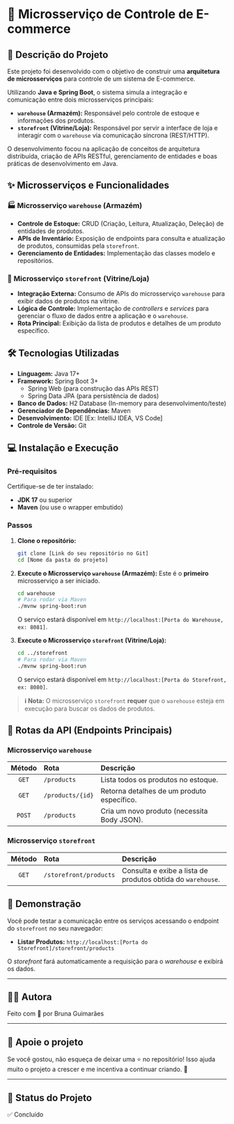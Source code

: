 # 🛒 Microsserviço de Controle de E-commerce

## 📝 Descrição do Projeto
Este projeto foi desenvolvido com o objetivo de construir uma **arquitetura de microsserviços** para controle de um sistema de E-commerce.

Utilizando **Java e Spring Boot**, o sistema simula a integração e comunicação entre dois microsserviços principais:
* **`warehouse` (Armazém):** Responsável pelo controle de estoque e informações dos produtos.
* **`storefront` (Vitrine/Loja):** Responsável por servir a interface de loja e interagir com o `warehouse` via comunicação síncrona (REST/HTTP).

O desenvolvimento focou na aplicação de conceitos de arquitetura distribuída, criação de APIs RESTful, gerenciamento de entidades e boas práticas de desenvolvimento em Java.

## ✨ Microsserviços e Funcionalidades
### 🏭 Microsserviço `warehouse` (Armazém)
* **Controle de Estoque:** CRUD (Criação, Leitura, Atualização, Deleção) de entidades de produtos.
* **APIs de Inventário:** Exposição de endpoints para consulta e atualização de produtos, consumidas pela `storefront`.
* **Gerenciamento de Entidades:** Implementação das classes modelo e repositórios.

### 🏪 Microsserviço `storefront` (Vitrine/Loja)
* **Integração Externa:** Consumo de APIs do microsserviço `warehouse` para exibir dados de produtos na vitrine.
* **Lógica de Controle:** Implementação de *controllers* e *services* para gerenciar o fluxo de dados entre a aplicação e o `warehouse`.
* **Rota Principal:** Exibição da lista de produtos e detalhes de um produto específico.

## 🛠️ Tecnologias Utilizadas

* **Linguagem:** Java 17+
* **Framework:** Spring Boot 3+
    * Spring Web (para construção das APIs REST)
    * Spring Data JPA (para persistência de dados)
* **Banco de Dados:** H2 Database (In-memory para desenvolvimento/teste)
* **Gerenciador de Dependências:** Maven
* **Desenvolvimento:** IDE [Ex: IntelliJ IDEA, VS Code]
* **Controle de Versão:** Git

## 💻 Instalação e Execução
### Pré-requisitos
Certifique-se de ter instalado:
* **JDK 17** ou superior
* **Maven** (ou use o wrapper embutido)

### Passos
1. **Clone o repositório:**
    ```bash
    git clone [Link do seu repositório no Git]
    cd [Nome da pasta do projeto]
    ```

2. **Execute o Microsserviço `warehouse` (Armazém):**
    Este é o **primeiro** microsserviço a ser iniciado.
    ```bash
    cd warehouse
    # Para rodar via Maven
    ./mvnw spring-boot:run
    ```
    O serviço estará disponível em `http://localhost:[Porta do Warehouse, ex: 8081]`.

3. **Execute o Microsserviço `storefront` (Vitrine/Loja):**
    ```bash
    cd ../storefront
    # Para rodar via Maven
    ./mvnw spring-boot:run
    ```
    O serviço estará disponível em `http://localhost:[Porta do Storefront, ex: 8080]`.

> **ℹ️ Nota:** O microsserviço `storefront` **requer** que o `warehouse` esteja em execução para buscar os dados de produtos.

## 🔗 Rotas da API (Endpoints Principais)
### Microsserviço `warehouse`
| Método | Rota | Descrição |
| :---: | :--- | :--- |
| `GET` | `/products` | Lista todos os produtos no estoque. |
| `GET` | `/products/{id}` | Retorna detalhes de um produto específico. |
| `POST` | `/products` | Cria um novo produto (necessita Body JSON). |

### Microsserviço `storefront`
| Método | Rota | Descrição |
| :---: | :--- | :--- |
| `GET` | `/storefront/products` | Consulta e exibe a lista de produtos obtida do `warehouse`. |

## 🎨 Demonstração
Você pode testar a comunicação entre os serviços acessando o endpoint do `storefront` no seu navegador:

* **Listar Produtos:** `http://localhost:[Porta do Storefront]/storefront/products`

O *storefront* fará automaticamente a requisição para o *warehouse* e exibirá os dados.

---

## 👩‍💻 Autora
Feito com 💛 por Bruna Guimarães

---
## 🌟 Apoie o projeto
Se você gostou, não esqueça de deixar uma ⭐ no repositório!
Isso ajuda muito o projeto a crescer e me incentiva a continuar criando. 🙌

---

## 🚀 Status do Projeto
✅ Concluído
